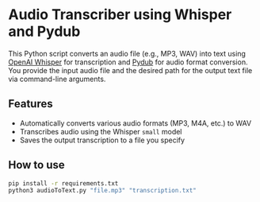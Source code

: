 # Audio Transcriber using Whisper and Pydub

This Python script converts an audio file (e.g., MP3, WAV) into text using [OpenAI Whisper](https://github.com/openai/whisper) for transcription and [Pydub](https://github.com/jiaaro/pydub) for audio format conversion. You provide the input audio file and the desired path for the output text file via command-line arguments.

## Features

- Automatically converts various audio formats (MP3, M4A, etc.) to WAV
- Transcribes audio using the Whisper `small` model
- Saves the output transcription to a file you specify

## How to use

```bash
pip install -r requirements.txt
python3 audioToText.py "file.mp3" "transcription.txt"
```